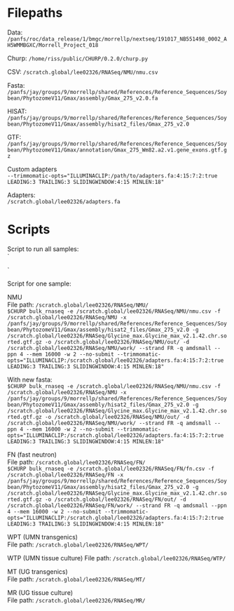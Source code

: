 # Filepaths


Data: `/panfs/roc/data_release/1/bmgc/morrellp/nextseq/191017_NB551498_0002_AH5WMMBGXC/Morrell_Project_018  ` 

Churp: `/home/riss/public/CHURP/0.2.0/churp.py`    

CSV: `/scratch.global/lee02326/RNASeq/NMU/nmu.csv`    

Fasta: `/panfs/jay/groups/9/morrellp/shared/References/Reference_Sequences/Soybean/PhytozomeV11/Gmax/assembly/Gmax_275_v2.0.fa`    
     
HISAT: `/panfs/jay/groups/9/morrellp/shared/References/Reference_Sequences/Soybean/PhytozomeV11/Gmax/assembly/hisat2_files/Gmax_275_v2.0`      
    
GTF: `/panfs/jay/groups/9/morrellp/shared/References/Reference_Sequences/Soybean/PhytozomeV11/Gmax/annotation/Gmax_275_Wm82.a2.v1.gene_exons.gtf.gz`

        
Custom adapters                
`--trimmomatic-opts="ILLUMINACLIP:/path/to/adapters.fa:4:15:7:2:true LEADING:3 TRAILING:3 SLIDINGWINDOW:4:15 MINLEN:18"`

Adapters:     
`
/scratch.global/lee02326/adapters.fa
`


# Scripts             
Script to run all samples:         
`

`

Script for one sample:  

NMU     
File path: `/scratch.global/lee02326/RNASeq/NMU/`     
`
$CHURP bulk_rnaseq -e /scratch.global/lee02326/RNASeq/NMU/nmu.csv -f /scratch.global/lee02326/RNASeq/NMU -x /panfs/jay/groups/9/morrellp/shared/References/Reference_Sequences/Soybean/PhytozomeV11/Gmax/assembly/hisat2_files/Gmax_275_v2.0 -g /scratch.global/lee02326/RNASeq/Glycine_max.Glycine_max_v2.1.42.chr.sorted.gtf.gz -o /scratch.global/lee02326/RNASeq/NMU/out/ -d /scratch.global/lee02326/RNASeq/NMU/work/ --strand FR -q amdsmall --ppn 4 --mem 16000 -w 2 --no-submit --trimmomatic-opts="ILLUMINACLIP:/scratch.global/lee02326/adapters.fa:4:15:7:2:true LEADING:3 TRAILING:3 SLIDINGWINDOW:4:15 MINLEN:18" 
`
                     
With new fasta:            
`$CHURP bulk_rnaseq -e /scratch.global/lee02326/RNASeq/NMU/nmu.csv -f /scratch.global/lee02326/RNASeq/NMU -x /panfs/jay/groups/9/morrellp/shared/References/Reference_Sequences/Soybean/PhytozomeV11/Gmax/assembly/hisat2_files/Gmax_275_v2.0 -g /scratch.global/lee02326/RNASeq/Glycine_max.Glycine_max_v2.1.42.chr.sorted.gtf.gz -o /scratch.global/lee02326/RNASeq/NMU/out/ -d /scratch.global/lee02326/RNASeq/NMU/work/ --strand FR -q amdsmall --ppn 4 --mem 16000 -w 2 --no-submit --trimmomatic-opts="ILLUMINACLIP:/scratch.global/lee02326/adapters.fa:4:15:7:2:true LEADING:3 TRAILING:3 SLIDINGWINDOW:4:15 MINLEN:18" 
`


FN (fast neutron)           
File path: `/scratch.global/lee02326/RNASeq/FN/`              
`
$CHURP bulk_rnaseq -e /scratch.global/lee02326/RNASeq/FN/fn.csv -f /scratch.global/lee02326/RNASeq/FN -x /panfs/jay/groups/9/morrellp/shared/References/Reference_Sequences/Soybean/PhytozomeV11/Gmax/assembly/hisat2_files/Gmax_275_v2.0 -g /scratch.global/lee02326/RNASeq/Glycine_max.Glycine_max_v2.1.42.chr.sorted.gtf.gz -o /scratch.global/lee02326/RNASeq/FN/out/ -d /scratch.global/lee02326/RNASeq/FN/work/ --strand FR -q amdsmall --ppn 4 --mem 16000 -w 2 --no-submit --trimmomatic-opts="ILLUMINACLIP:/scratch.global/lee02326/adapters.fa:4:15:7:2:true LEADING:3 TRAILING:3 SLIDINGWINDOW:4:15 MINLEN:18"
`

WPT (UMN transgenics)         
File path: `/scratch.global/lee02326/RNASeq/WPT/`                  


WTP (UMN tissue culture) 
File path: `/scratch.global/lee02326/RNASeq/WTP/`        


MT (UG transgenics)     
File path: `/scratch.global/lee02326/RNASeq/MT/`   


MR (UG tissue culture)      
File path: `/scratch.global/lee02326/RNASeq/MR/`    


